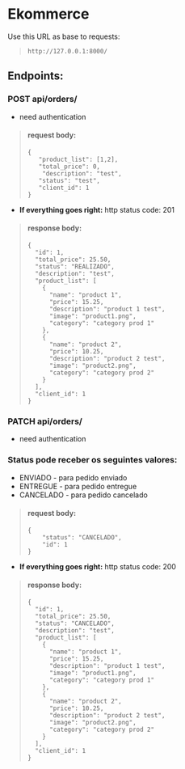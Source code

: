 # Ekommerce

Use this URL as base to requests:

> `http://127.0.0.1:8000/`

## Endpoints:

### POST api/orders/

- need authentication

> #### request body:
>
>```
> {    
>    "product_list": [1,2],
>    "total_price": 0,
> 	  "description": "test",
>    "status": "test",
>    "client_id": 1
> }
> ```
-  **If everything goes right:** http status code: 201
> #### response body:
>
>```
> {
>   "id": 1,
>   "total_price": 25.50,
>   "status": "REALIZADO",
>   "description": "test",
>   "product_list": [
>     {
>       "name": "product 1",
>       "price": 15.25,
>       "description": "product 1 test",
>       "image": "product1.png",
>       "category": "category prod 1"
>     },
>     {
>       "name": "product 2",
>       "price": 10.25,
>       "description": "product 2 test",
>       "image": "product2.png",
>       "category": "category prod 2"
>     }
>   ],
>   "client_id": 1
> }
>```

### PATCH api/orders/

- need authentication

### Status pode receber os seguintes valores:
- ENVIADO - para pedido enviado
- ENTREGUE - para pedido entregue
- CANCELADO - para pedido cancelado
> #### request body:
>
>```
> {    
>     "status": "CANCELADO",
>     "id": 1
> }
> ```
-  **If everything goes right:** http status code: 200
> #### response body:
>
>```
> {
>   "id": 1,
>   "total_price": 25.50,
>   "status": "CANCELADO",
>   "description": "test",
>   "product_list": [
>     {
>       "name": "product 1",
>       "price": 15.25,
>       "description": "product 1 test",
>       "image": "product1.png",
>       "category": "category prod 1"
>     },
>     {
>       "name": "product 2",
>       "price": 10.25,
>       "description": "product 2 test",
>       "image": "product2.png",
>       "category": "category prod 2"
>     }
>   ],
>   "client_id": 1
> }
>```
